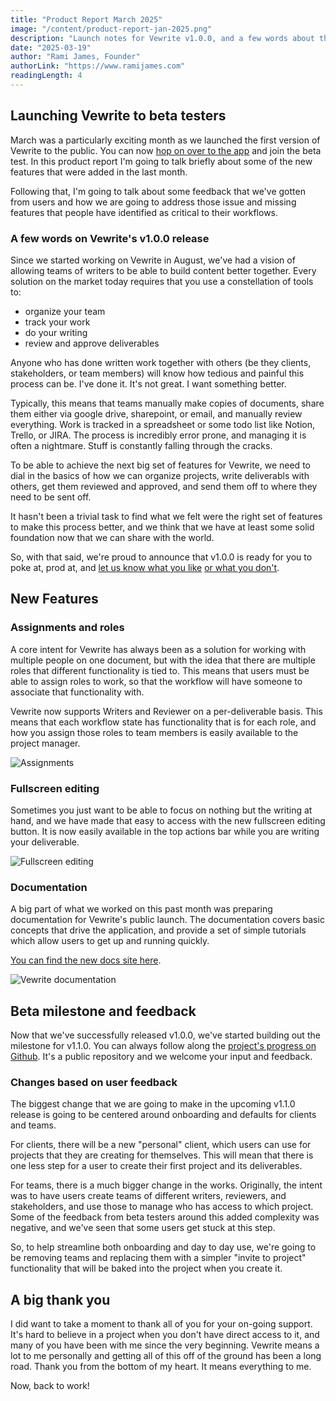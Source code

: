 ```yaml
---
title: "Product Report March 2025"
image: "/content/product-report-jan-2025.png"
description: "Launch notes for Vewrite v1.0.0, and a few words about the future of the product."
date: "2025-03-19"
author: "Rami James, Founder"
authorLink: "https://www.ramijames.com"
readingLength: 4
---
```


## Launching Vewrite to beta testers

March was a particularly exciting month as we launched the first version of Vewrite to the public. You can now [hop on over to the app](https://app.vewrite.com/) and join the beta test. In this product report I'm going to talk briefly about some of the new features that were added in the last month. 

Following that, I'm going to talk about some feedback that we've gotten from users and how we are going to address those issue and missing features that people have identified as critical to their workflows.

### A few words on Vewrite's v1.0.0 release

Since we started working on Vewrite in August, we've had a vision of allowing teams of writers to be able to build content better together. Every solution on the market today requires that you use a constellation of tools to:

- organize your team
- track your work
- do your writing
- review and approve deliverables

Anyone who has done written work together with others (be they clients, stakeholders, or team members) will know how tedious and painful this process can be. I've done it. It's not great. I want something better.

Typically, this means that teams manually make copies of documents, share them either via google drive, sharepoint, or email, and manually review everything. Work is tracked in a spreadsheet or some todo list like Notion, Trello, or JIRA. The process is incredibly error prone, and managing it is often a nightmare. Stuff is constantly falling through the cracks.

To be able to achieve the next big set of features for Vewrite, we need to dial in the basics of how we can organize projects, write deliverabls with others, get them reviewed and approved, and send them off to where they need to be sent off.

It hasn't been a trivial task to find what we felt were the right set of features to make this process better, and we think that we have at least some solid foundation now that we can share with the world.

So, with that said, we're proud to announce that v1.0.0 is ready for you to poke at, prod at, and [let us know what you like](mailto:support@vewrite.com) [or what you don't](https://github.com/vewrite/vewrite/discussions).

## New Features

### Assignments and roles

A core intent for Vewrite has always been as a solution for working with multiple people on one document, but with the idea that there are multiple roles that different functionality is tied to. This means that users must be able to assign roles to work, so that the workflow will have someone to associate that functionality with.

Vewrite now supports Writers and Reviewer on a per-deliverable basis. This means that each workflow state has functionality that is for each role, and how you assign those roles to team members is easily available to the project manager.

![Assignments](/content/mar-assignments.png)

### Fullscreen editing

Sometimes you just want to be able to focus on nothing but the writing at hand, and we have made that easy to access with the new fullscreen editing button. It is now easily available in the top actions bar while you are writing your deliverable.

![Fullscreen editing](/content/mar-fullscreen.png)

### Documentation

A big part of what we worked on this past month was preparing documentation for Vewrite's public launch. The documentation covers basic concepts that drive the application, and provide a set of simple tutorials which allow users to get up and running quickly.

[You can find the new docs site here](https://docs.vewrite.com/).

![Vewrite documentation](/content/mar-docs.png)

## Beta milestone and feedback

Now that we've successfully released v1.0.0, we've started building out the milestone for v1.1.0. You can always follow along the [project's progress on Github](https://github.com/vewrite/vewrite/projects?query=is%3Aopen). It's a public repository and we welcome your input and feedback.

### Changes based on user feedback

The biggest change that we are going to make in the upcoming v1.1.0 release is going to be centered around onboarding and defaults for clients and teams.

For clients, there will be a new "personal" client, which users can use for projects that they are creating for themselves. This will mean that there is one less step for a user to create their first project and its deliverables.

For teams, there is a much bigger change in the works. Originally, the intent was to have users create teams of different writers, reviewers, and stakeholders, and use those to manage who has access to which project. Some of the feedback from beta testers around this added complexity was negative, and we've seen that some users get stuck at this step. 

So, to help streamline both onboarding and day to day use, we're going to be removing teams and replacing them with a simpler "invite to project" functionality that will be baked into the project when you create it.

## A big thank you

I did want to take a moment to thank all of you for your on-going support. It's hard to believe in a project when you don't have direct access to it, and many of you have been with me since the very beginning. Vewrite means a lot to me personally and getting all of this off of the ground has been a long road. Thank you from the bottom of my heart. It means everything to me.

Now, back to work!
